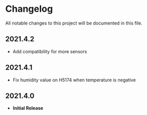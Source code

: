 # Changelog

All notable changes to this project will be documented in this file.

## 2021.4.2

- Add compatibility for more sensors

## 2021.4.1

- Fix humidity value on H5174 when temperature is negative

## 2021.4.0

- **Initial Release**
